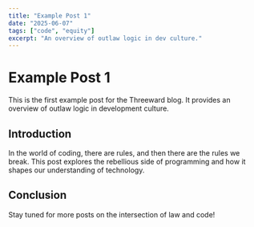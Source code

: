 ```yaml
---
title: "Example Post 1"
date: "2025-06-07"
tags: ["code", "equity"]
excerpt: "An overview of outlaw logic in dev culture."
---
```


# Example Post 1

This is the first example post for the Threeward blog. It provides an overview of outlaw logic in development culture.

## Introduction

In the world of coding, there are rules, and then there are the rules we break. This post explores the rebellious side of programming and how it shapes our understanding of technology.

## Conclusion

Stay tuned for more posts on the intersection of law and code! 